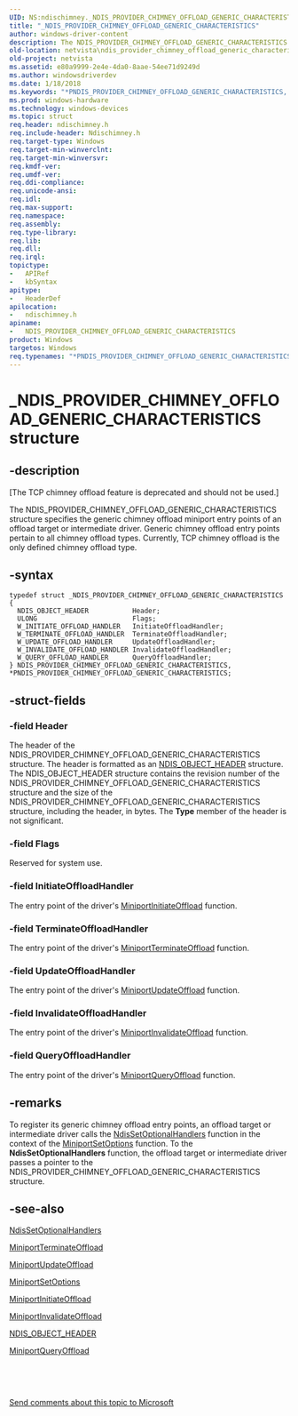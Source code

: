 ```yaml
---
UID: NS:ndischimney._NDIS_PROVIDER_CHIMNEY_OFFLOAD_GENERIC_CHARACTERISTICS
title: "_NDIS_PROVIDER_CHIMNEY_OFFLOAD_GENERIC_CHARACTERISTICS"
author: windows-driver-content
description: The NDIS_PROVIDER_CHIMNEY_OFFLOAD_GENERIC_CHARACTERISTICS structure specifies the generic chimney offload miniport entry points of an offload target or intermediate driver.
old-location: netvista\ndis_provider_chimney_offload_generic_characteristics.htm
old-project: netvista
ms.assetid: e80a9999-2e4e-4da0-8aae-54ee71d9249d
ms.author: windowsdriverdev
ms.date: 1/18/2018
ms.keywords: "*PNDIS_PROVIDER_CHIMNEY_OFFLOAD_GENERIC_CHARACTERISTICS, ndischimney/PNDIS_PROVIDER_CHIMNEY_OFFLOAD_GENERIC_CHARACTERISTICS, _NDIS_PROVIDER_CHIMNEY_OFFLOAD_GENERIC_CHARACTERISTICS, ndischimney/NDIS_PROVIDER_CHIMNEY_OFFLOAD_GENERIC_CHARACTERISTICS, PNDIS_PROVIDER_CHIMNEY_OFFLOAD_GENERIC_CHARACTERISTICS structure pointer [Network Drivers Starting with Windows Vista], NDIS_PROVIDER_CHIMNEY_OFFLOAD_GENERIC_CHARACTERISTICS, PNDIS_PROVIDER_CHIMNEY_OFFLOAD_GENERIC_CHARACTERISTICS, tcp_chim_struct_3145314d-c0a6-4d4e-b489-c38dda6c43e5.xml, NDIS_PROVIDER_CHIMNEY_OFFLOAD_GENERIC_CHARACTERISTICS structure [Network Drivers Starting with Windows Vista], netvista.ndis_provider_chimney_offload_generic_characteristics"
ms.prod: windows-hardware
ms.technology: windows-devices
ms.topic: struct
req.header: ndischimney.h
req.include-header: Ndischimney.h
req.target-type: Windows
req.target-min-winverclnt: 
req.target-min-winversvr: 
req.kmdf-ver: 
req.umdf-ver: 
req.ddi-compliance: 
req.unicode-ansi: 
req.idl: 
req.max-support: 
req.namespace: 
req.assembly: 
req.type-library: 
req.lib: 
req.dll: 
req.irql: 
topictype:
-	APIRef
-	kbSyntax
apitype:
-	HeaderDef
apilocation:
-	ndischimney.h
apiname:
-	NDIS_PROVIDER_CHIMNEY_OFFLOAD_GENERIC_CHARACTERISTICS
product: Windows
targetos: Windows
req.typenames: "*PNDIS_PROVIDER_CHIMNEY_OFFLOAD_GENERIC_CHARACTERISTICS, NDIS_PROVIDER_CHIMNEY_OFFLOAD_GENERIC_CHARACTERISTICS"
---
```


# _NDIS_PROVIDER_CHIMNEY_OFFLOAD_GENERIC_CHARACTERISTICS structure


## -description


<p class="CCE_Message">[The TCP chimney offload feature is deprecated and should not be used.]

The NDIS_PROVIDER_CHIMNEY_OFFLOAD_GENERIC_CHARACTERISTICS structure specifies the generic chimney
  offload miniport entry points of an offload target or intermediate driver. Generic chimney offload entry
  points pertain to all chimney offload types. Currently, TCP chimney offload is the only defined chimney
  offload type.


## -syntax


````
typedef struct _NDIS_PROVIDER_CHIMNEY_OFFLOAD_GENERIC_CHARACTERISTICS {
  NDIS_OBJECT_HEADER           Header;
  ULONG                        Flags;
  W_INITIATE_OFFLOAD_HANDLER   InitiateOffloadHandler;
  W_TERMINATE_OFFLOAD_HANDLER  TerminateOffloadHandler;
  W_UPDATE_OFFLOAD_HANDLER     UpdateOffloadHandler;
  W_INVALIDATE_OFFLOAD_HANDLER InvalidateOffloadHandler;
  W_QUERY_OFFLOAD_HANDLER      QueryOffloadHandler;
} NDIS_PROVIDER_CHIMNEY_OFFLOAD_GENERIC_CHARACTERISTICS, *PNDIS_PROVIDER_CHIMNEY_OFFLOAD_GENERIC_CHARACTERISTICS;
````


## -struct-fields




### -field Header

The header of the NDIS_PROVIDER_CHIMNEY_OFFLOAD_GENERIC_CHARACTERISTICS structure. The header is
     formatted as an 
     <a href="..\ntddndis\ns-ntddndis-_ndis_object_header.md">NDIS_OBJECT_HEADER</a> structure. The
     NDIS_OBJECT_HEADER structure contains the revision number of the
     NDIS_PROVIDER_CHIMNEY_OFFLOAD_GENERIC_CHARACTERISTICS structure and the size of the
     NDIS_PROVIDER_CHIMNEY_OFFLOAD_GENERIC_CHARACTERISTICS structure, including the header, in bytes. The 
     <b>Type</b> member of the header is not significant.


### -field Flags

Reserved for system use.


### -field InitiateOffloadHandler

The entry point of the driver's 
     <a href="..\ndischimney\nc-ndischimney-w_initiate_offload_handler.md">
     MiniportInitiateOffload</a> function.


### -field TerminateOffloadHandler

The entry point of the driver's 
     <a href="..\ndischimney\nc-ndischimney-w_terminate_offload_handler.md">
     MiniportTerminateOffload</a> function.


### -field UpdateOffloadHandler

The entry point of the driver's 
     <a href="..\ndischimney\nc-ndischimney-w_update_offload_handler.md">
     MiniportUpdateOffload</a> function.


### -field InvalidateOffloadHandler

The entry point of the driver's 
     <a href="..\ndischimney\nc-ndischimney-w_invalidate_offload_handler.md">
     MiniportInvalidateOffload</a> function.


### -field QueryOffloadHandler

The entry point of the driver's 
     <a href="..\ndischimney\nc-ndischimney-w_query_offload_handler.md">
     MiniportQueryOffload</a> function.


## -remarks



To register its generic chimney offload entry points, an offload target or intermediate driver calls
    the 
    <a href="..\ndis\nf-ndis-ndissetoptionalhandlers.md">NdisSetOptionalHandlers</a> function
    in the context of the 
    <a href="https://msdn.microsoft.com/en-us/library/windows/hardware/ff570269">MiniportSetOptions</a> function. To the 
    <b>NdisSetOptionalHandlers</b> function, the offload target or intermediate driver passes a pointer to the
    NDIS_PROVIDER_CHIMNEY_OFFLOAD_GENERIC_CHARACTERISTICS structure.




## -see-also

<a href="..\ndis\nf-ndis-ndissetoptionalhandlers.md">NdisSetOptionalHandlers</a>



<a href="..\ndischimney\nc-ndischimney-w_terminate_offload_handler.md">MiniportTerminateOffload</a>



<a href="..\ndischimney\nc-ndischimney-w_update_offload_handler.md">MiniportUpdateOffload</a>



<a href="https://msdn.microsoft.com/en-us/library/windows/hardware/ff570269">MiniportSetOptions</a>



<a href="..\ndischimney\nc-ndischimney-w_initiate_offload_handler.md">MiniportInitiateOffload</a>



<a href="..\ndischimney\nc-ndischimney-w_invalidate_offload_handler.md">MiniportInvalidateOffload</a>



<a href="..\ntddndis\ns-ntddndis-_ndis_object_header.md">NDIS_OBJECT_HEADER</a>



<a href="..\ndischimney\nc-ndischimney-w_query_offload_handler.md">MiniportQueryOffload</a>



 

 

<a href="mailto:wsddocfb@microsoft.com?subject=Documentation%20feedback [netvista\netvista]:%20NDIS_PROVIDER_CHIMNEY_OFFLOAD_GENERIC_CHARACTERISTICS structure%20 RELEASE:%20(1/18/2018)&amp;body=%0A%0APRIVACY STATEMENT%0A%0AWe use your feedback to improve the documentation. We don't use your email address for any other purpose, and we'll remove your email address from our system after the issue that you're reporting is fixed. While we're working to fix this issue, we might send you an email message to ask for more info. Later, we might also send you an email message to let you know that we've addressed your feedback.%0A%0AFor more info about Microsoft's privacy policy, see http://privacy.microsoft.com/en-us/default.aspx." title="Send comments about this topic to Microsoft">Send comments about this topic to Microsoft</a>

